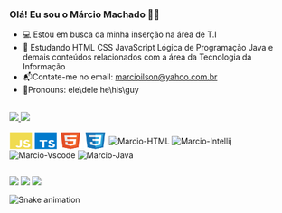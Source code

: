 ### Olá! Eu sou o Márcio Machado 🧑‍💻

- 💻 Estou em busca da minha inserção na área de T.I
- 📖 Estudando HTML CSS JavaScript Lógica de Programação Java e demais conteúdos relacionados com a área da Tecnologia da Informação
- 📬Contate-me no email: marcioilson@yahoo.com.br
- 🦂Pronouns: ele\dele he\his\guy

<br>
<div align="left">
  <a href="https://github.com/MARCIO-MACH4DO">
  <img size="100%" src="https://github-readme-stats.vercel.app/api?username=MARCIO-MACH4DO&show_icons=true&theme=highcontrast&include_all_commits=true&count_private=true">
  <img size="120%" src="https://github-readme-stats.vercel.app/api/top-langs/?username=MARCIO-MACH4DO&layout=compact&langs_count=7&theme=highcontrast">
</a></div>
<div style="display: inline_block"><br>
  <img align="center" alt="Marcio-Js" height="30" width="40" src="https://raw.githubusercontent.com/devicons/devicon/master/icons/javascript/javascript-plain.svg">
  <img align="center" alt="Marcio-Ts" height="30" width="40" src="https://raw.githubusercontent.com/devicons/devicon/master/icons/typescript/typescript-plain.svg">
  <img align="center" alt="Rafa-HTML" height="30" width="40" src="https://raw.githubusercontent.com/devicons/devicon/master/icons/html5/html5-original.svg">
  <img align="center" alt="Rafa-CSS" height="30" width="40" src="https://raw.githubusercontent.com/devicons/devicon/master/icons/css3/css3-original.svg">
  <img align="center" alt="Marcio-HTML" height="30" width="40" src="https://cdn.jsdelivr.net/gh/devicons/devicon/icons/markdown/markdown-original.svg">
  <img align="center" alt="Marcio-Intellij" height="80" width="80" src="https://cdn.jsdelivr.net/gh/devicons/devicon/icons/intellij/intellij-plain-wordmark.svg">
  <img align="center" alt="Marcio-Vscode" height="30" width="40" src="https://cdn.jsdelivr.net/gh/devicons/devicon/icons/vscode/vscode-plain-wordmark.svg">
  <img align="center" alt="Marcio-Java" height="40" width="60" src="https://cdn.jsdelivr.net/gh/devicons/devicon/icons/java/java-original-wordmark.svg">
  </div>
  
  ##

<div> 
   <a href="https://discord.com/login" target="_blank"><img src="https://img.shields.io/badge/Discord-7289DA?style=for-the-badge&logo=discord&logoColor=white" target="_blank"></a> 
 <a href = "mailto:lordmarcioamaral@gmail.com"><img src="https://img.shields.io/badge/-Gmail-%23333?style=for-the-badge&logo=gmail&logoColor=white" target="_blank"></a>
  <a href="https://www.linkedin.com/in/marcioilson" target="_blank"><img src="https://img.shields.io/badge/-LinkedIn-%230077B5?style=for-the-badge&logo=linkedin&logoColor=white" target="_blank"></a> 
 
  ![Snake animation](https://github.com/MARCIO-MACH4DO/MARCIO-MACH4DO/blob/output/github-contribution-grid-snake.svg)
 
</div>














